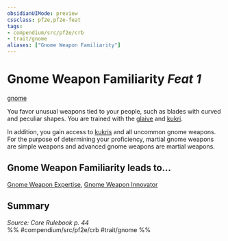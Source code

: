 ```yaml
---
obsidianUIMode: preview
cssclass: pf2e,pf2e-feat
tags:
- compendium/src/pf2e/crb
- trait/gnome
aliases: ["Gnome Weapon Familiarity"]
---
```

# Gnome Weapon Familiarity  *Feat 1*  
[gnome](gnome.md "Gnome Ancestry & Heritage Trait")  


You favor unusual weapons tied to your people, such as blades with curved and peculiar shapes. You are trained with the [glaive](glaive.md) and [kukri](kukri.md).

In addition, you gain access to [kukris](kukri.md) and all uncommon gnome weapons. For the purpose of determining your proficiency, martial gnome weapons are simple weapons and advanced gnome weapons are martial weapons.

## Gnome Weapon Familiarity leads to...

[Gnome Weapon Expertise](gnome-weapon-expertise.md), [Gnome Weapon Innovator](gnome-weapon-innovator.md)

## Summary

*Source: Core Rulebook p. 44*  
%% #compendium/src/pf2e/crb #trait/gnome %%